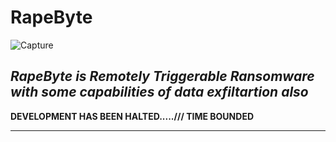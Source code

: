 # RapeByte

![Capture](https://github.com/SxNade/RapeByte/blob/main/Rbyte.png)

*RapeByte is Remotely Triggerable Ransomware with some capabilities of data exfiltartion also*
---

**DEVELOPMENT HAS BEEN HALTED...../// TIME BOUNDED**



---
